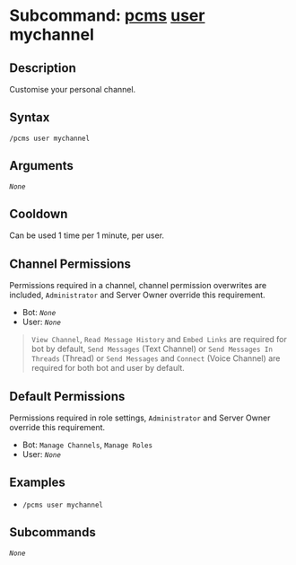 # Subcommand: [pcms](../pcms.md) [user](./user.md) mychannel

## Description

Customise your personal channel.

## Syntax

```
/pcms user mychannel
```

## Arguments

*`None`*

## Cooldown

Can be used 1 time per 1 minute, per user.

## Channel Permissions

Permissions required in a channel, channel permission overwrites are included, `Administrator` and Server Owner override this requirement.

- Bot: *`None`*
- User: *`None`*

> `View Channel`, `Read Message History` and `Embed Links` are required for bot by default, `Send Messages` (Text Channel) or `Send Messages In Threads` (Thread) or `Send Messages` and `Connect` (Voice Channel) are required for both bot and user by default.

## Default Permissions

Permissions required in role settings, `Administrator` and Server Owner override this requirement.

- Bot: `Manage Channels`, `Manage Roles`
- User: *`None`*

## Examples

- `/pcms user mychannel`

## Subcommands

*`None`*
